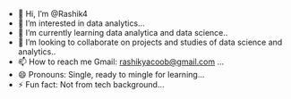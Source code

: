 - 👋 Hi, I’m @Rashik4
- 👀 I’m interested in data analytics...
- 🌱 I’m currently learning data analytica and data science..
- 💞️ I’m looking to collaborate on projects and studies of data science and analytics..
- 📫 How to reach me Gmail: rashikyacoob@gmail.com ...
- 😄 Pronouns: Single, ready to mingle for learning...
- ⚡ Fun fact: Not from tech background...

<!---
Rashik4/Rashik4 is a ✨ special ✨ repository because its `README.md` (this file) appears on your GitHub profile.
You can click the Preview link to take a look at your changes.
--->
